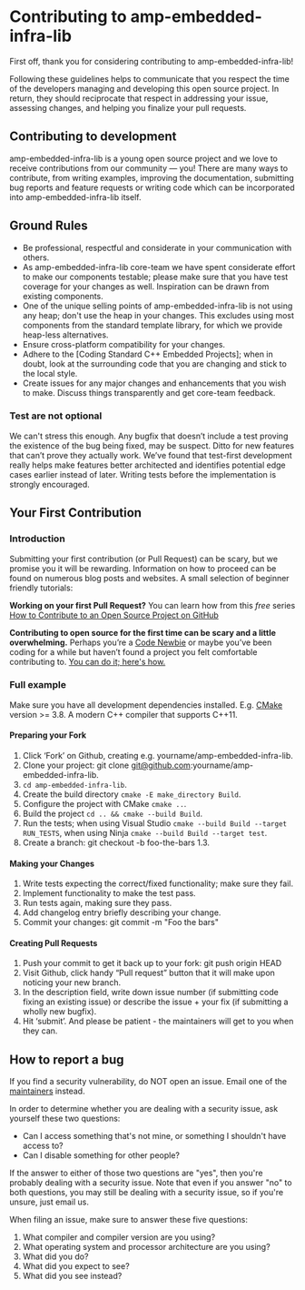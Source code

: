 # Contributing to amp-embedded-infra-lib

First off, thank you for considering contributing to amp-embedded-infra-lib!

Following these guidelines helps to communicate that you respect the time of the developers managing and developing this open source project. In return, they should reciprocate that respect in addressing your issue, assessing changes, and helping you finalize your pull requests.

## Contributing to development

amp-embedded-infra-lib is a young open source project and we love to receive contributions from our community — you! There are many ways to contribute, from writing examples, improving the documentation, submitting bug reports and feature requests or writing code which can be incorporated into amp-embedded-infra-lib itself.

## Ground Rules

* Be professional, respectful and considerate in your communication with others.
* As amp-embedded-infra-lib core-team we have spent considerate effort to make our components testable; please make sure that you have test coverage for your changes as well. Inspiration can be drawn from existing components.
* One of the unique selling points of amp-embedded-infra-lib is not using any heap; don't use the heap in your changes. This excludes using most components from the standard template library, for which we provide heap-less alternatives.
* Ensure cross-platform compatibility for your changes.
* Adhere to the [Coding Standard C++ Embedded Projects]; when in doubt, look at the surrounding code that you are changing and stick to the local style.
* Create issues for any major changes and enhancements that you wish to make. Discuss things transparently and get core-team feedback.

### Test are not optional

We can't stress this enough. Any bugfix that doesn’t include a test proving the existence of the bug being fixed, may be suspect. Ditto for new features that can’t prove they actually work. We’ve found that test-first development really helps make features better architected and identifies potential edge cases earlier instead of later. Writing tests before the implementation is strongly encouraged.

## Your First Contribution

### Introduction

Submitting your first contribution (or Pull Request) can be scary, but we promise you it will be rewarding. Information on how to proceed can be found on numerous blog posts and websites. A small selection of beginner friendly tutorials:

**Working on your first Pull Request?** You can learn how from this *free* series [How to Contribute to an Open Source Project on GitHub](https://app.egghead.io/playlists/how-to-contribute-to-an-open-source-project-on-github)

**Contributing to open source for the first time can be scary and a little overwhelming.** Perhaps you’re a [Code Newbie](https://www.codenewbie.org/) or maybe you’ve been coding for a while but haven’t found a project you felt comfortable contributing to. [You can do it; here's how.](https://www.firsttimersonly.com/)

### Full example

Make sure you have all development dependencies installed. E.g. [CMake](https://cmake.org/) version >= 3.8. A modern C++ compiler that supports C++11.

#### Preparing your Fork

1. Click ‘Fork’ on Github, creating e.g. yourname/amp-embedded-infra-lib.
2. Clone your project: git clone git@github.com:yourname/amp-embedded-infra-lib.
3. ```cd amp-embedded-infra-lib```.
4. Create the build directory ```cmake -E make_directory Build```.
5. Configure the project with CMake ```cmake ..```.
6. Build the project ```cd .. && cmake --build Build```.
7. Run the tests; when using Visual Studio ```cmake --build Build --target RUN_TESTS```, when using Ninja ```cmake --build Build --target test```.
8. Create a branch: git checkout -b foo-the-bars 1.3.

#### Making your Changes
1. Write tests expecting the correct/fixed functionality; make sure they fail.
2. Implement functionality to make the test pass.
3. Run tests again, making sure they pass.
4. Add changelog entry briefly describing your change.
5. Commit your changes: git commit -m "Foo the bars"

#### Creating Pull Requests
1. Push your commit to get it back up to your fork: git push origin HEAD
2. Visit Github, click handy “Pull request” button that it will make upon noticing your new branch.
3. In the description field, write down issue number (if submitting code fixing an existing issue) or describe the issue + your fix (if submitting a wholly new bugfix).
4. Hit ‘submit’. And please be patient - the maintainers will get to you when they can.

## How to report a bug

If you find a security vulnerability, do NOT open an issue. Email one of the [maintainers](.github/CODEOWNERS) instead.

In order to determine whether you are dealing with a security issue, ask yourself these two questions:
* Can I access something that's not mine, or something I shouldn't have access to?
* Can I disable something for other people?

If the answer to either of those two questions are "yes", then you're probably dealing with a security issue. Note that even if you answer "no" to both questions, you may still be dealing with a security issue, so if you're unsure, just email us.

When filing an issue, make sure to answer these five questions:

1. What compiler and compiler version are you using?
2. What operating system and processor architecture are you using?
3. What did you do?
4. What did you expect to see?
5. What did you see instead?
